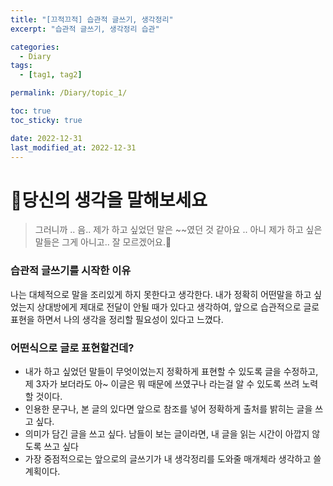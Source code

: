 ```yaml
---
title: "[끄적끄적] 습관적 글쓰기, 생각정리"
excerpt: "습관적 글쓰기, 생각정리 습관"

categories:
  - Diary
tags:
  - [tag1, tag2]

permalink: /Diary/topic_1/

toc: true
toc_sticky: true

date: 2022-12-31
last_modified_at: 2022-12-31
---
```


# 💭당신의 생각을 말해보세요
> 그러니까 .. 음.. 제가 하고 싶었던 말은 ~~였던 것 같아요 .. 아니 제가 하고 싶은 말들은 그게 아니고.. 잘 모르겠어요.🤢

### 습관적 글쓰기를 시작한 이유
나는 대체적으로 말을 조리있게 하지 못한다고 생각한다. 내가 정확히 어떤말을 하고 싶었는지 상대방에게 제대로 전달이 안될 때가 있다고 생각하여, 앞으로 습관적으로 글로 표현을 하면서 나의 생각을 정리할 필요성이 있다고 느꼈다. 

### 어떤식으로 글로 표현할건데?
- 내가 하고 싶었던 말들이 무엇이었는지 정확하게 표현할 수 있도록 글을 수정하고, 제 3자가 보더라도 아~ 이글은 뭐 때문에 쓰였구나 라는걸 알 수 있도록 쓰려 노력할 것이다.
- 인용한 문구나, 본 글의 있다면 앞으로 참조를 넣어 정확하게 출처를 밝히는 글을 쓰고 싶다.
- 의미가 담긴 글을 쓰고 싶다. 남들이 보는 글이라면, 내 글을 읽는 시간이 아깝지 않도록 쓰고 싶다
- 가장 중점적으로는 앞으로의 글쓰기가 내 생각정리를 도와줄 매개체라 생각하고 쓸 계획이다.
